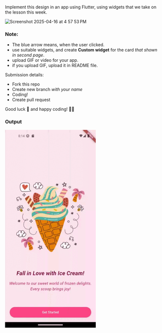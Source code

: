 Implement this design in an app using Flutter, using widgets that we take on the lesson this week.

<img width="863" alt="Screenshot 2025-04-16 at 4 57 53 PM" src="https://github.com/user-attachments/assets/343859dc-9718-4439-9226-2e14c45d8189" />

### Note:
- The blue arrow means, when the user clicked.
- use suitable widgets, and create **Custom widget** for the card *that shown in second page*.
- upload GIF or video for your app.
- if you upload GIF, upload it in README file.

Submission details:
- Fork this repo
- Create new branch *with your name*
- Coding!
- Create pull request

Good luck 🚀 and happy coding! 🧑‍💻

<h3>Output</h3>
<img src="Task3%20(2).gif" width="300"/>
